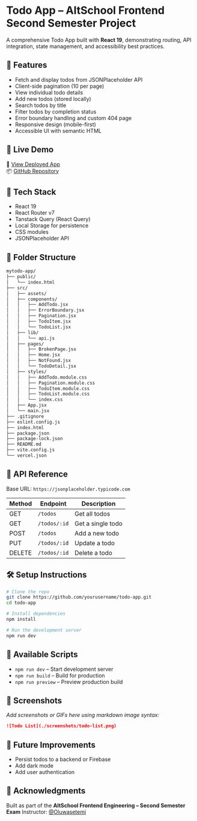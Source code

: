 # Todo App – AltSchool Frontend Second Semester Project

A comprehensive Todo App built with **React 19**, demonstrating routing, API integration, state management, and accessibility best practices.

## 🌟 Features

- Fetch and display todos from JSONPlaceholder API
- Client-side pagination (10 per page)
- View individual todo details
- Add new todos (stored locally)
- Search todos by title
- Filter todos by completion status
- Error boundary handling and custom 404 page
- Responsive design (mobile-first)
- Accessible UI with semantic HTML

## 🚀 Live Demo

🔗 [View Deployed App](https://alt-react.vercel.app/)  
📦 [GitHub Repository](https://github.com/elinah254/alt-react.git) 

## 🔧 Tech Stack

- React 19
- React Router v7
- Tanstack Query (React Query)
- Local Storage for persistence
- CSS modules
- JSONPlaceholder API

## 📁 Folder Structure
```bash
mytodo-app/
├── public/
│   └── index.html
├── src/
│   ├── assets/
│   ├── components/
│   │   ├── AddTodo.jsx
│   │   ├── ErrorBoundary.jsx
│   │   ├── Pagination.jsx
│   │   ├── TodoItem.jsx
│   │   └── TodoList.jsx
│   ├── lib/
│   │   └── api.js
│   ├── pages/
│   │   ├── BrokenPage.jsx
│   │   ├── Home.jsx
│   │   ├── NotFound.jsx
│   │   └── TodoDetail.jsx
│   ├── styles/
│   │   ├── AddTodo.module.css
│   │   ├── Pagination.module.css
│   │   ├── TodoItem.module.css
│   │   ├── TodoList.module.css
│   │   └── index.css
│   ├── App.jsx
│   └── main.jsx
├── .gitignore
├── eslint.config.js
├── index.html
├── package.json
├── package-lock.json
├── README.md
├── vite.config.js
└── vercel.json
````


## 📡 API Reference

Base URL: `https://jsonplaceholder.typicode.com`

| Method | Endpoint     | Description       |
| ------ | ------------ | ----------------- |
| GET    | `/todos`     | Get all todos     |
| GET    | `/todos/:id` | Get a single todo |
| POST   | `/todos`     | Add a new todo    |
| PUT    | `/todos/:id` | Update a todo     |
| DELETE | `/todos/:id` | Delete a todo     |

## 🛠️ Setup Instructions

```bash
# Clone the repo
git clone https://github.com/yourusername/todo-app.git
cd todo-app

# Install dependencies
npm install

# Run the development server
npm run dev
```

## 🧪 Available Scripts

* `npm run dev` – Start development server
* `npm run build` – Build for production
* `npm run preview` – Preview production build

## 📸 Screenshots

*Add screenshots or GIFs here using markdown image syntax:*

```markdown
![Todo List](./screenshots/todo-list.png)
```


## 📌 Future Improvements

* Persist todos to a backend or Firebase
* Add dark mode
* Add user authentication

## 🙏 Acknowledgments

Built as part of the **AltSchool Frontend Engineering – Second Semester Exam**
Instructor: [@Oluwasetemi](https://github.com/Oluwasetemi)

